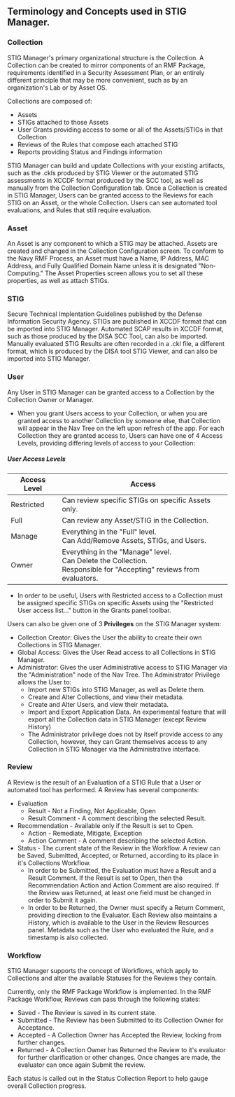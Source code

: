 ## Terminology and Concepts used in STIG Manager.


### Collection
STIG Manager's primary organizational structure is the Collection. A Collection can be created to mirror components of an RMF Package, requirements identified in a Security Assessment Plan, or an entirely different principle that may be more convenient, such as by an organization's Lab or by Asset OS.

Collections are composed of:
  * Assets
  * STIGs attached to those Assets
  * User Grants providing access to some or all of the Assets/STIGs in that Collection
  * Reviews of the Rules that compose each attached STIG
  * Reports providing Status and Findings information
  
STIG Manager can build and update Collections with your existing artifacts, such as the .ckls produced by STIG Viewer or the automated STIG assessments in XCCDF format produced by the SCC tool, as well as manually from the Collection Configuration tab.  Once a Collection is created in STIG Manager, Users can be granted access to the Reviews for each STIG on an Asset, or the whole Collection. Users can see automated tool evaluations, and Rules that still require evaluation. 

### Asset
An Asset is any component to which a STIG may be attached. Assets are created and changed in the Collection Configuration screen. To conform to the Navy RMF Process, an Asset must have a Name, IP Address, MAC Address, and Fully Qualified Domain Name unless it is designated "Non-Computing." The Asset Properties screen allows you to set all these properties, as well as attach STIGs.

### STIG

Secure Technical Implentation Guidelines published by the Defense Information Security Agency. STIGs are published in XCCDF format that can be imported into STIG Manager. Automated SCAP results in XCCDF format, such as those produced by the DISA SCC Tool, can also be imported. Manually evaluated STIG Results are often recorded in a .ckl file, a different format, which is produced by the DISA tool STIG Viewer, and can also be imported into STIG Manager. 

### User
Any User in STIG Manager can be granted access to a Collection by the Collection Owner or Manager.
   * When you grant Users access to your Collection, or when you are granted access to another Collection by someone else, that Collection will appear in the Nav Tree on the left upon refresh of the app.
For each Collection they are granted access to, Users can have one of 4 Access Levels, providing differing levels of access to your Collection: 
  ##### User Access Levels
  | Access Level 	| Access                                                                                                                   	|
|--------------	|--------------------------------------------------------------------------------------------------------------------------	|
| Restricted   	| Can review specific STIGs on specific Assets only.                                                                       	|
| Full         	| Can review any Asset/STIG in the Collection.                                                                             	|
| Manage       	| Everything in the "Full" level.<br>Can Add/Remove Assets, STIGs, and Users.                                              	|
| Owner        	| Everything in the "Manage" level.<br>Can Delete the Collection. <br>Responsible for "Accepting" reviews from evaluators. 	|

* In order to be useful, Users with Restricted access to a Collection must be assigned specific STIGs on specific Assets using the "Restricted User access list..." button in the Grants panel toolbar.

Users can also be given one of 3 **Privileges** on the STIG Manager system:
  * Collection Creator: Gives the User the ability to create their own Collections in STIG Manager.  
  * Global Access: Gives the User Read access to all Collections in STIG Manager.
  * Administrator: Gives the user Administrative access to STIG Manager via the "Administration" node of the Nav Tree. The Administrator Privilege allows the User to:
    * Import new STIGs into STIG Manager, as well as Delete them.
    * Create and Alter Collections, and view their metadata.
    * Create and Alter Users, and view their metadata.
    * Import and Export Application Data. An experimental feature that will export all the Collection data in STIG Manager (except Review History)
    * The Administrator privilege does not by itself provide access to any Collection, however, they can Grant themselves access to any Collection in STIG Manager via the Administrative interface.


### Review
A Review is the result of an Evaluation of a STIG Rule that a User or automated tool has performed. A Review has several components:
  * Evaluation 
    * Result - Not a Finding, Not Applicable, Open
    * Result Comment - A comment describing the selected Result.
  * Recommendation - Available only if the Result is set to Open.
    * Action - Remediate, Mitigate, Exception
    * Action Comment - A comment describing the selected Action.
  * Status - The current state of the Review in the Workflow. A review can be Saved, Submitted, Accepted, or Returned, according to its place in it's Collections Workflow.
    * In order to be Submitted, the Evaluation must have a Result and a Result Comment. If the Result is set to Open, then the Recommendation Action and Action Comment are also required. If the Review was Returned, at least one field must be changed in order to Submit it again.
    * In order to be Returned, the Owner must specify a Return Comment, providing direction to the Evaluator.
Each Review also maintains a History, which is available to the User in the Review Resources panel.
Metadata such as the User who evaluated the Rule, and a timestamp is also collected.

### Workflow

STIG Manager supports the concept of Workflows, which apply to Collections and alter the available Statuses for the Reviews they contain.

Currently, only the RMF Package Workflow is implemented.  In the RMF Package Workflow, Reviews can pass through the following states: 
  * Saved - The Review is saved in its current state.
  * Submitted - The Review has been Submitted to its Collection Owner for Acceptance.
  * Accepted - A Collection Owner has Accepted the Review, locking from further changes.
  * Returned - A Collection Owner has Returned the Review to it's evaluator for further clarification or other changes. Once changes are made, the evaluator can once again Submit the review.

Each status is called out in the Status Collection Report to help gauge overall Collection progress.


